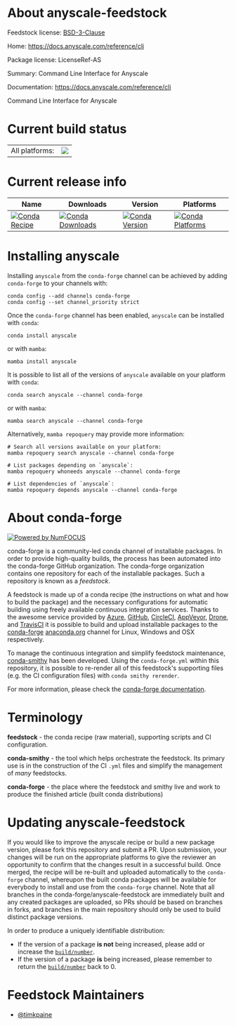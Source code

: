 About anyscale-feedstock
========================

Feedstock license: [BSD-3-Clause](https://github.com/conda-forge/anyscale-feedstock/blob/main/LICENSE.txt)

Home: https://docs.anyscale.com/reference/cli

Package license: LicenseRef-AS

Summary: Command Line Interface for Anyscale

Documentation: https://docs.anyscale.com/reference/cli

Command Line Interface for Anyscale

Current build status
====================


<table><tr><td>All platforms:</td>
    <td>
      <a href="https://dev.azure.com/conda-forge/feedstock-builds/_build/latest?definitionId=20714&branchName=main">
        <img src="https://dev.azure.com/conda-forge/feedstock-builds/_apis/build/status/anyscale-feedstock?branchName=main">
      </a>
    </td>
  </tr>
</table>

Current release info
====================

| Name | Downloads | Version | Platforms |
| --- | --- | --- | --- |
| [![Conda Recipe](https://img.shields.io/badge/recipe-anyscale-green.svg)](https://anaconda.org/conda-forge/anyscale) | [![Conda Downloads](https://img.shields.io/conda/dn/conda-forge/anyscale.svg)](https://anaconda.org/conda-forge/anyscale) | [![Conda Version](https://img.shields.io/conda/vn/conda-forge/anyscale.svg)](https://anaconda.org/conda-forge/anyscale) | [![Conda Platforms](https://img.shields.io/conda/pn/conda-forge/anyscale.svg)](https://anaconda.org/conda-forge/anyscale) |

Installing anyscale
===================

Installing `anyscale` from the `conda-forge` channel can be achieved by adding `conda-forge` to your channels with:

```
conda config --add channels conda-forge
conda config --set channel_priority strict
```

Once the `conda-forge` channel has been enabled, `anyscale` can be installed with `conda`:

```
conda install anyscale
```

or with `mamba`:

```
mamba install anyscale
```

It is possible to list all of the versions of `anyscale` available on your platform with `conda`:

```
conda search anyscale --channel conda-forge
```

or with `mamba`:

```
mamba search anyscale --channel conda-forge
```

Alternatively, `mamba repoquery` may provide more information:

```
# Search all versions available on your platform:
mamba repoquery search anyscale --channel conda-forge

# List packages depending on `anyscale`:
mamba repoquery whoneeds anyscale --channel conda-forge

# List dependencies of `anyscale`:
mamba repoquery depends anyscale --channel conda-forge
```


About conda-forge
=================

[![Powered by
NumFOCUS](https://img.shields.io/badge/powered%20by-NumFOCUS-orange.svg?style=flat&colorA=E1523D&colorB=007D8A)](https://numfocus.org)

conda-forge is a community-led conda channel of installable packages.
In order to provide high-quality builds, the process has been automated into the
conda-forge GitHub organization. The conda-forge organization contains one repository
for each of the installable packages. Such a repository is known as a *feedstock*.

A feedstock is made up of a conda recipe (the instructions on what and how to build
the package) and the necessary configurations for automatic building using freely
available continuous integration services. Thanks to the awesome service provided by
[Azure](https://azure.microsoft.com/en-us/services/devops/), [GitHub](https://github.com/),
[CircleCI](https://circleci.com/), [AppVeyor](https://www.appveyor.com/),
[Drone](https://cloud.drone.io/welcome), and [TravisCI](https://travis-ci.com/)
it is possible to build and upload installable packages to the
[conda-forge](https://anaconda.org/conda-forge) [anaconda.org](https://anaconda.org/)
channel for Linux, Windows and OSX respectively.

To manage the continuous integration and simplify feedstock maintenance,
[conda-smithy](https://github.com/conda-forge/conda-smithy) has been developed.
Using the ``conda-forge.yml`` within this repository, it is possible to re-render all of
this feedstock's supporting files (e.g. the CI configuration files) with ``conda smithy rerender``.

For more information, please check the [conda-forge documentation](https://conda-forge.org/docs/).

Terminology
===========

**feedstock** - the conda recipe (raw material), supporting scripts and CI configuration.

**conda-smithy** - the tool which helps orchestrate the feedstock.
                   Its primary use is in the construction of the CI ``.yml`` files
                   and simplify the management of *many* feedstocks.

**conda-forge** - the place where the feedstock and smithy live and work to
                  produce the finished article (built conda distributions)


Updating anyscale-feedstock
===========================

If you would like to improve the anyscale recipe or build a new
package version, please fork this repository and submit a PR. Upon submission,
your changes will be run on the appropriate platforms to give the reviewer an
opportunity to confirm that the changes result in a successful build. Once
merged, the recipe will be re-built and uploaded automatically to the
`conda-forge` channel, whereupon the built conda packages will be available for
everybody to install and use from the `conda-forge` channel.
Note that all branches in the conda-forge/anyscale-feedstock are
immediately built and any created packages are uploaded, so PRs should be based
on branches in forks, and branches in the main repository should only be used to
build distinct package versions.

In order to produce a uniquely identifiable distribution:
 * If the version of a package **is not** being increased, please add or increase
   the [``build/number``](https://docs.conda.io/projects/conda-build/en/latest/resources/define-metadata.html#build-number-and-string).
 * If the version of a package **is** being increased, please remember to return
   the [``build/number``](https://docs.conda.io/projects/conda-build/en/latest/resources/define-metadata.html#build-number-and-string)
   back to 0.

Feedstock Maintainers
=====================

* [@timkpaine](https://github.com/timkpaine/)

